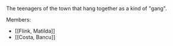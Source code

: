 The teenagers of the town that hang together as a kind of "gang".

Members:
- [[Flink, Matilda]]
- [[Costa, Bancu]]